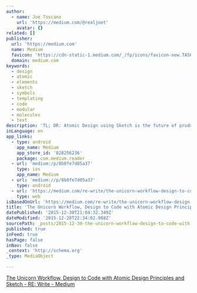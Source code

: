 ```yaml
---
author:
  - name: Joe Toscano
    url: 'https://medium.com/@realjoet'
    avatar: {}
related: []
publisher:
  url: 'https://medium.com'
  name: Medium
  favicon: 'https://cdn-static-1.medium.com/_/fp/icons/favicon-new.TAS6uQ-Y7kcKgi0xjcYHXw.ico'
  domain: medium.com
keywords:
  - design
  - atomic
  - elements
  - sketch
  - symbols
  - templating
  - code
  - modular
  - molecules
  - text
description: 'TL; DR: Atomic Design using Sketch is the future of product design. Walk with me Brad Frost, the stunning human being in the video above, is largely responsible for the system this article is about. Atomic Design was developed in response to the responsive, digital world we live in.'
inLanguage: en
app_links:
  - type: android
    app_name: Medium
    app_store_id: '828256236'
    package: com.medium.reader
  - url: 'medium:/p/8b0fe7d05a37'
    type: ios
    app_name: Medium
  - url: 'medium://p/8b0fe7d05a37'
    type: android
  - url: 'https://medium.com/re-write/the-unicorn-workflow-design-to-code-with-atomic-design-principles-and-sketch-8b0fe7d05a37'
    type: web
isBasedOnUrl: 'https://medium.com/re-write/the-unicorn-workflow-design-to-code-with-atomic-design-principles-and-sketch-8b0fe7d05a37#.9gsdbludb'
title: 'The Unicorn Workflow, Design to Code with Atomic Design Principles and Sketch - RE: Write'
datePublished: '2015-12-30T21:04:32.349Z'
dateModified: '2015-12-28T22:34:02.988Z'
sourcePath: _posts/2015-12-30-the-unicorn-workflow-design-to-code-with-atomic-design-prin.md
published: true
inFeed: true
hasPage: false
inNav: false
_context: 'http://schema.org'
_type: MediaObject

---
```

[The Unicorn Workflow, Design to Code with Atomic Design Principles and Sketch - RE: Write - Medium][0]

[0]: https://medium.com/re-write/the-unicorn-workflow-design-to-code-with-atomic-design-principles-and-sketch-8b0fe7d05a37